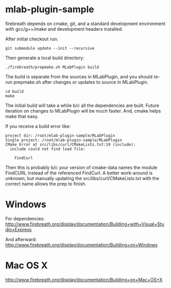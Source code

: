 mlab-plugin-sample
==================

firebreath depends on cmake, git, and a standard development environment with
gcc/g++/make and development headers installed.

After initial checkout run:

    git submodule update --init --recursive

Then generate a local build directory:

    ./firebreath/prepmake.sh MLabPlugin build

The build is separate from the sources in MLabPlugin, and you should re-run
prepmake.sh after changes or updates to source in MLabPlugin.

    cd build
    make

The initial build will take a while b/c all the dependencies are built.  Future
iteration on changes to MLabPlugin will be much faster. And, cmake helps make
that easy.

If you receive a build error like:

    project dir: /root/mlab-plugin-sample/MLabPlugin
    Single project: /root/mlab-plugin-sample/MLabPlugin
    CMake Error at src/libs/curl/CMakeLists.txt:19 (include):
      include could not find load file:

        FindCurl

Then this is probably b/c your version of cmake-data names the module FindCURL
instead of the referenced FindCurl.  A better work-around is unknown, but
manually updating the src/libs/curl/CMakeLists.txt with the correct name 
allows the prep to finish.


Windows
=======

For dependencies:
http://www.firebreath.org/display/documentation/Building+with+Visual+Studio+Express

And afterward:
http://www.firebreath.org/display/documentation/Building+on+Windows

Mac OS X
========

http://www.firebreath.org/display/documentation/Building+on+Mac+OS+X

